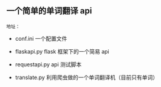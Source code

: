## 一个简单的单词翻译 api

    地址：

* conf.ini
    一个配置文件

* flaskapi.py
    flask 框架下的一个简易 api

* requestapi.py
    api 测试脚本

* translate.py
    利用爬虫做的一个单词翻译机（目前只有单词）





